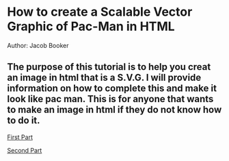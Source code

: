# How to create a Scalable Vector Graphic of Pac-Man in HTML
Author: Jacob Booker
## The purpose of this tutorial is to help you creat an image in html that is a S.V.G. I will provide information on how to complete this and make it look like pac man. This is for anyone that wants to make an image in html if they do not know how to do it.
[First Part](https://github.com/booker044/final-digital/blob/main/First%20Part.md)

[Second Part](https://github.com/booker044/final-digital/blob/main/Second%20Part.md)
